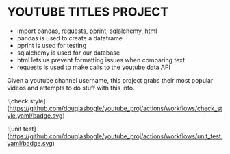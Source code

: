 # YOUTUBE TITLES PROJECT
* import pandas, requests, pprint, sqlalchemy, html
* pandas is used to create a dataframe
* pprint is used for testing
* sqlalchemy is used for our database
* html lets us prevent formatting issues when comparing text
* requests is used to make calls to the youtube data API

Given a youtube channel username, this project grabs their most popular videos
and attempts to do stuff with this info.

![check style]
(https://github.com/douglasbogle/youtube_proj/actions/workflows/check_style.yaml/badge.svg)

![unit test]
(https://github.com/douglasbogle/youtube_proj/actions/workflows/unit_test.yaml/badge.svg)
